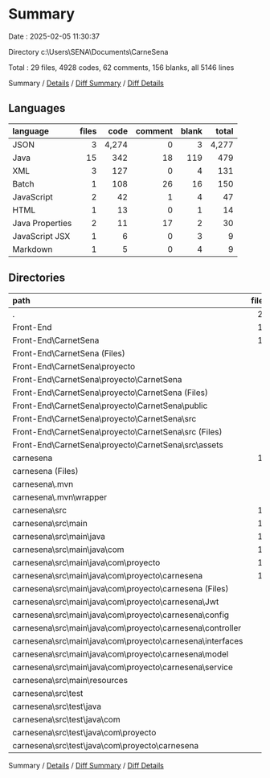 # Summary

Date : 2025-02-05 11:30:37

Directory c:\\Users\\SENA\\Documents\\CarneSena

Total : 29 files,  4928 codes, 62 comments, 156 blanks, all 5146 lines

Summary / [Details](details.md) / [Diff Summary](diff.md) / [Diff Details](diff-details.md)

## Languages
| language | files | code | comment | blank | total |
| :--- | ---: | ---: | ---: | ---: | ---: |
| JSON | 3 | 4,274 | 0 | 3 | 4,277 |
| Java | 15 | 342 | 18 | 119 | 479 |
| XML | 3 | 127 | 0 | 4 | 131 |
| Batch | 1 | 108 | 26 | 16 | 150 |
| JavaScript | 2 | 42 | 1 | 4 | 47 |
| HTML | 1 | 13 | 0 | 1 | 14 |
| Java Properties | 2 | 11 | 17 | 2 | 30 |
| JavaScript JSX | 1 | 6 | 0 | 3 | 9 |
| Markdown | 1 | 5 | 0 | 4 | 9 |

## Directories
| path | files | code | comment | blank | total |
| :--- | ---: | ---: | ---: | ---: | ---: |
| . | 29 | 4,928 | 62 | 156 | 5,146 |
| Front-End | 10 | 4,342 | 1 | 15 | 4,358 |
| Front-End\\CarnetSena | 10 | 4,342 | 1 | 15 | 4,358 |
| Front-End\\CarnetSena (Files) | 1 | 12 | 0 | 1 | 13 |
| Front-End\\CarnetSena\\proyecto | 9 | 4,330 | 1 | 14 | 4,345 |
| Front-End\\CarnetSena\\proyecto\\CarnetSena | 9 | 4,330 | 1 | 14 | 4,345 |
| Front-End\\CarnetSena\\proyecto\\CarnetSena (Files) | 6 | 4,322 | 1 | 11 | 4,334 |
| Front-End\\CarnetSena\\proyecto\\CarnetSena\\public | 1 | 1 | 0 | 0 | 1 |
| Front-End\\CarnetSena\\proyecto\\CarnetSena\\src | 2 | 7 | 0 | 3 | 10 |
| Front-End\\CarnetSena\\proyecto\\CarnetSena\\src (Files) | 1 | 6 | 0 | 3 | 9 |
| Front-End\\CarnetSena\\proyecto\\CarnetSena\\src\\assets | 1 | 1 | 0 | 0 | 1 |
| carnesena | 19 | 586 | 61 | 141 | 788 |
| carnesena (Files) | 2 | 233 | 26 | 20 | 279 |
| carnesena\\.mvn | 1 | 3 | 16 | 1 | 20 |
| carnesena\\.mvn\\wrapper | 1 | 3 | 16 | 1 | 20 |
| carnesena\\src | 16 | 350 | 19 | 120 | 489 |
| carnesena\\src\\main | 15 | 341 | 19 | 115 | 475 |
| carnesena\\src\\main\\java | 14 | 333 | 18 | 114 | 465 |
| carnesena\\src\\main\\java\\com | 14 | 333 | 18 | 114 | 465 |
| carnesena\\src\\main\\java\\com\\proyecto | 14 | 333 | 18 | 114 | 465 |
| carnesena\\src\\main\\java\\com\\proyecto\\carnesena | 14 | 333 | 18 | 114 | 465 |
| carnesena\\src\\main\\java\\com\\proyecto\\carnesena (Files) | 1 | 9 | 0 | 5 | 14 |
| carnesena\\src\\main\\java\\com\\proyecto\\carnesena\\Jwt | 1 | 30 | 0 | 12 | 42 |
| carnesena\\src\\main\\java\\com\\proyecto\\carnesena\\config | 2 | 75 | 0 | 21 | 96 |
| carnesena\\src\\main\\java\\com\\proyecto\\carnesena\\controller | 3 | 82 | 0 | 27 | 109 |
| carnesena\\src\\main\\java\\com\\proyecto\\carnesena\\interfaces | 1 | 7 | 0 | 8 | 15 |
| carnesena\\src\\main\\java\\com\\proyecto\\carnesena\\model | 5 | 98 | 18 | 31 | 147 |
| carnesena\\src\\main\\java\\com\\proyecto\\carnesena\\service | 1 | 32 | 0 | 10 | 42 |
| carnesena\\src\\main\\resources | 1 | 8 | 1 | 1 | 10 |
| carnesena\\src\\test | 1 | 9 | 0 | 5 | 14 |
| carnesena\\src\\test\\java | 1 | 9 | 0 | 5 | 14 |
| carnesena\\src\\test\\java\\com | 1 | 9 | 0 | 5 | 14 |
| carnesena\\src\\test\\java\\com\\proyecto | 1 | 9 | 0 | 5 | 14 |
| carnesena\\src\\test\\java\\com\\proyecto\\carnesena | 1 | 9 | 0 | 5 | 14 |

Summary / [Details](details.md) / [Diff Summary](diff.md) / [Diff Details](diff-details.md)